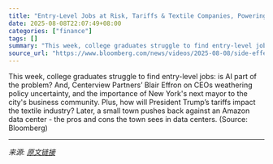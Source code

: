 ```yaml
---
title: "Entry-Level Jobs at Risk, Tariffs & Textile Companies, Powering Data Centers | Wall Street Week"
date: 2025-08-08T22:07:49+08:00
categories: ["finance"]
tags: []
summary: "This week, college graduates struggle to find entry-level jobs: is AI part of the problem? And, Centerview Partners’ Blair Effron on CEOs weathering policy uncertainty, and the importance of New York'"
source_url: "https://www.bloomberg.com/news/videos/2025-08-08/side-effects-of-ai-wall-street-week-video"
---
```


This week, college graduates struggle to find entry-level jobs: is AI part of the problem? And, Centerview Partners’ Blair Effron on CEOs weathering policy uncertainty, and the importance of New York's next mayor to the city's business community. Plus, how will President Trump’s tariffs impact the textile industry? Later, a small town pushes back against an Amazon data center - the pros and cons the town sees in data centers. (Source: Bloomberg)

---

*来源: [原文链接](https://www.bloomberg.com/news/videos/2025-08-08/side-effects-of-ai-wall-street-week-video)*
